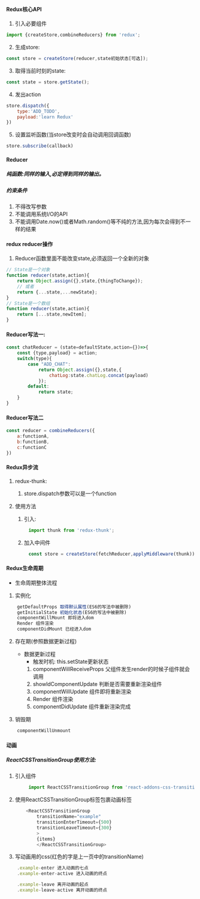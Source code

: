 #### Redux核心API

1. 引入必要组件

```javascript
import {createStore,combineReducers} from 'redux';
```

2. 生成store:
```javascript
const store = createStore(reducer,state初始状态[可选]);
```

3. 取得当前时刻的state:
```javascript
const state = store.getState();
```

4. 发出action
```javascript
store.dispatch({
    type:'ADD_TODO',
    payload:'learn Redux'
})
```

5. 设置监听函数(当store改变时会自动调用回调函数)
```javascript
store.subscribe(callback)
```

#### Reducer
##### 纯函数:同样的输入,必定得到同样的输出。

##### 约束条件

1. 不得改写参数
2. 不能调用系统I/O的API
3. 不能调用Date.now()或者Math.random()等不纯的方法,因为每次会得到不一样的结果

#### redux reducer操作

1. Reducer函数里面不能改变state,必须返回一个全新的对象

```javascript
// State是一个对象
function reducer(state,action){
    return Object.assign({},state,{thingToChange});
    // 或者
    return {...state,...newState};
}
// State是一个数组
function reducer(state,action){
    return [...state,newItem];
}
```

#### Reducer写法一:

```javascript
const chatReducer = (state=defaultState,action={})=>{
    const {type,payload} = action;
    switch(type){
        case "ADD_CHAT":
            return Object.assign({},state,{
                chatLog:state.chatLog.concat(payload)
            });
        default:
            return state;
    }
}
```

#### Reducer写法二
```javascript
const reducer = combineReducers({
    a:functionA,
    b:functionB,
    c:functionC
})
```

#### Redux异步流

1. redux-thunk:
    1. store.dispatch参数可以是一个function

2. 使用方法
   1. 引入:
   ```javascript
        import thunk from 'redux-thunk';
   ```

   2. 加入中间件
   ```javascript
        const store = createStore(fetchReducer,applyMiddleware(thunk));
   ``` 

#### Redux生命周期
- 生命周期整体流程

1. 实例化

```javascript
    getDefaultProps 取得默认属性(ES6的写法中被删除)
    getInitialState 初始化状态(ES6的写法中被删除)
    componentWillMount 即将进入dom
    Render 组件渲染
    componentDidMount 已经进入dom
```

2. 存在期(参照数据更新过程)
    - 数据更新过程
      - 触发时机: this.setState更新状态
      1. componentWillReceiveProps 父组件发生render的时候子组件就会调用
      2. showldComponentUpdate 判断是否需要重新渲染组件
      3. componentWillUpdate 组件即将重新渲染
      4. Render 组件渲染
      5. componentDidUpdate 组件重新渲染完成

3. 销毁期
```javascript
    componentWillUnmount
```

#### 动画

##### ReactCSSTransitionGroup使用方法:

1. 引入组件
   ```javascript
        import ReactCSSTransitionGroup from 'react-addons-css-transition-group'
   ```
2. 使用ReactCSSTransitionGroup标签包裹动画标签

    ```javascript
        <ReactCSSTransitionGroup
            transitionName="example"
            transitionEnterTimeout={500}
            transitionLeaveTimeout={300}
            >
            {items}
            </ReactCSSTransitionGroup>
    ```
3. 写动画用的css(红色的字是上一页中的transitionName)

```javascript
    .example-enter 进入动画的七点
    .example-enter-active 进入动画的终点

    .example-leave 离开动画的起点
    .example-leave-active 离开动画的终点
```